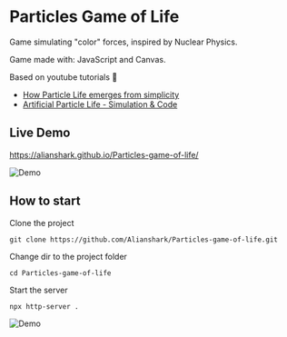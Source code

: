 # Particles Game of Life

Game simulating "color" forces, inspired by Nuclear Physics.

Game made with: JavaScript and Canvas.

Based on youtube tutorials 🙂

- [How Particle Life emerges from simplicity](https://www.youtube.com/watch?v=p4YirERTVF0)
- [Artificial Particle Life - Simulation & Code](https://www.youtube.com/watch?v=0Kx4Y9TVMGg)

## Live Demo

https://alianshark.github.io/Particles-game-of-life/

![Demo](readme-img/game-demo-1.gif)

## How to start

Clone the project

```
git clone https://github.com/Alianshark/Particles-game-of-life.git
```

Change dir to the project folder

```
cd Particles-game-of-life
```

Start the server

```
npx http-server .
```

![Demo](/Particles-game-of-life/readme-img/game-demo-2.gif)
